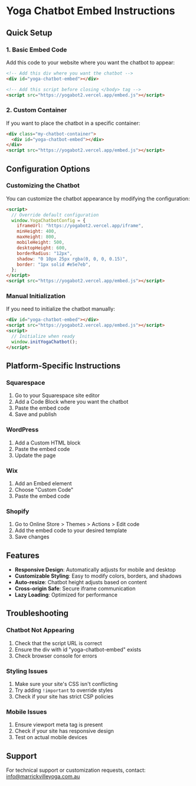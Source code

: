 # Yoga Chatbot Embed Instructions

## Quick Setup

### 1. Basic Embed Code

Add this code to your website where you want the chatbot to appear:

```html
<!-- Add this div where you want the chatbot -->
<div id="yoga-chatbot-embed"></div>

<!-- Add this script before closing </body> tag -->
<script src="https://yogabot2.vercel.app/embed.js"></script>
```

### 2. Custom Container

If you want to place the chatbot in a specific container:

```html
<div class="my-chatbot-container">
  <div id="yoga-chatbot-embed"></div>
</div>
<script src="https://yogabot2.vercel.app/embed.js"></script>
```

## Configuration Options

### Customizing the Chatbot

You can customize the chatbot appearance by modifying the configuration:

```html
<script>
  // Override default configuration
  window.YogaChatbotConfig = {
    iframeUrl: "https://yogabot2.vercel.app/iframe",
    minHeight: 400,
    maxHeight: 800,
    mobileHeight: 500,
    desktopHeight: 600,
    borderRadius: "12px",
    shadow: "0 10px 25px rgba(0, 0, 0, 0.15)",
    border: "1px solid #e5e7eb",
  };
</script>
<script src="https://yogabot2.vercel.app/embed.js"></script>
```

### Manual Initialization

If you need to initialize the chatbot manually:

```html
<div id="yoga-chatbot-embed"></div>
<script src="https://yogabot2.vercel.app/embed.js"></script>
<script>
  // Initialize when ready
  window.initYogaChatbot();
</script>
```

## Platform-Specific Instructions

### Squarespace

1. Go to your Squarespace site editor
2. Add a Code Block where you want the chatbot
3. Paste the embed code
4. Save and publish

### WordPress

1. Add a Custom HTML block
2. Paste the embed code
3. Update the page

### Wix

1. Add an Embed element
2. Choose "Custom Code"
3. Paste the embed code

### Shopify

1. Go to Online Store > Themes > Actions > Edit code
2. Add the embed code to your desired template
3. Save changes

## Features

- **Responsive Design**: Automatically adjusts for mobile and desktop
- **Customizable Styling**: Easy to modify colors, borders, and shadows
- **Auto-resize**: Chatbot height adjusts based on content
- **Cross-origin Safe**: Secure iframe communication
- **Lazy Loading**: Optimized for performance

## Troubleshooting

### Chatbot Not Appearing

1. Check that the script URL is correct
2. Ensure the div with id "yoga-chatbot-embed" exists
3. Check browser console for errors

### Styling Issues

1. Make sure your site's CSS isn't conflicting
2. Try adding `!important` to override styles
3. Check if your site has strict CSP policies

### Mobile Issues

1. Ensure viewport meta tag is present
2. Check if your site has responsive design
3. Test on actual mobile devices

## Support

For technical support or customization requests, contact: info@marrickvilleyoga.com.au
